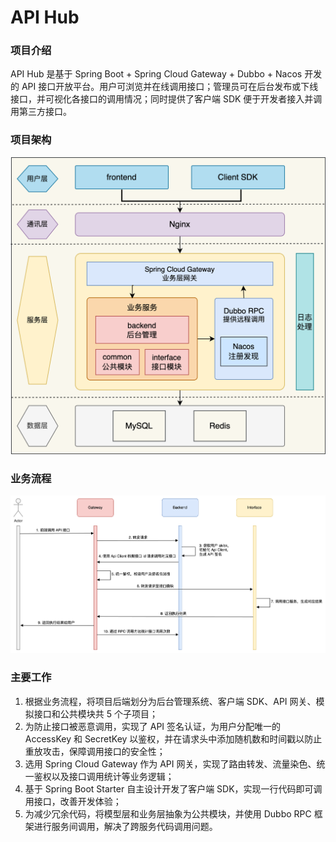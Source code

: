# API Hub
### 项目介绍
API Hub 是基于 Spring Boot + Spring Cloud Gateway + Dubbo + Nacos 开发的 API 接口开放平台。用户可浏览并在线调用接口；管理员可在后台发布或下线接口，并可视化各接口的调用情况；同时提供了客户端 SDK 便于开发者接入并调用第三方接口。

### 项目架构
![api.png](doc/image/api.png)

### **业务流程**
![api_flow.png](doc/image/api_flow.png)

### 主要工作
1. 根据业务流程，将项目后端划分为后台管理系统、客户端 SDK、API 网关、模拟接口和公共模块共 5 个子项目；
2. 为防止接口被恶意调用，实现了 API 签名认证，为用户分配唯一的 AccessKey 和 SecretKey 以鉴权，并在请求头中添加随机数和时间戳以防止重放攻击，保障调用接口的安全性；
3. 选用 Spring Cloud Gateway 作为 API 网关，实现了路由转发、流量染色、统一鉴权以及接口调用统计等业务逻辑；
4. 基于 Spring Boot Starter 自主设计开发了客户端 SDK，实现一行代码即可调用接口，改善开发体验；
5. 为减少冗余代码，将模型层和业务层抽象为公共模块，并使用 Dubbo RPC 框架进行服务间调用，解决了跨服务代码调用问题。